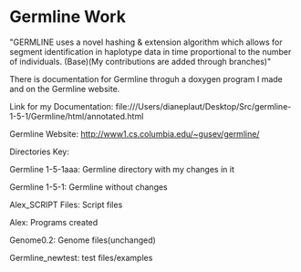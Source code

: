 # Germline Work



"GERMLINE uses a novel hashing & extension algorithm which allows for segment identification in haplotype data in time proportional to the number of individuals. (Base)(My contributions are added through branches)"

There is documentation for Germline throguh a doxygen program I made and on the Germline website. 

Link for my Documentation: file:///Users/dianeplaut/Desktop/Src/germline-1-5-1/Germline/html/annotated.html 

Germline Website: http://www1.cs.columbia.edu/~gusev/germline/


Directories Key:

Germline 1-5-1aaa: Germline directory with my changes in it

Germline 1-5-1: Germline without changes

Alex_SCRIPT Files: Script files

Alex: Programs created

Genome0.2: Genome files(unchanged)

Germline_newtest: test files/examples

